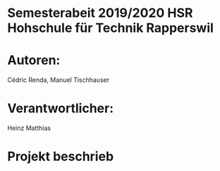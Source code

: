 # Semesterabeit 2019/2020 HSR Hohschule für Technik Rapperswil

# Autoren:            
Cédric Renda, Manuel Tischhauser
# Verantwortlicher:   
Heinz Matthias

# Projekt beschrieb


